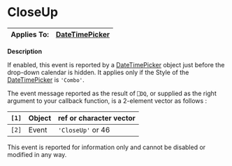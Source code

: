 




<h1 class="heading"><span class="name">CloseUp</span></h1>

| Applies To: | [DateTimePicker](../a-z/datetimepicker.md) |
| --- | ---  |


**Description**


If enabled, this event is reported by a [DateTimePicker](../a-z/datetimepicker.md) object just before the drop-down calendar is hidden. It applies only if the Style of the [DateTimePicker](../a-z/datetimepicker.md) is `'Combo'`.


The event message reported as the result of `⎕DQ`, or supplied as the right argument to your callback function, is a 2-element vector as follows :


| `[1]` | Object | ref or character vector |
| --- | --- | ---  |
| `[2]` | Event | `'CloseUp'` or 46 |


This event is reported for information only and cannot be disabled or modified in any way.



